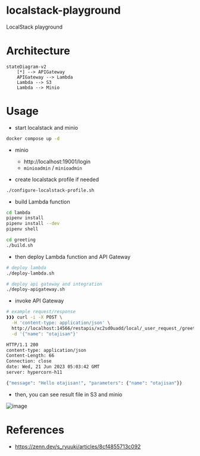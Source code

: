 # localstack-playground

LocalStack playground

# Architecture

```mermaid
stateDiagram-v2
    [*] --> APIGateway
    APIGateway --> Lambda
    Lambda --> S3
    Lambda --> Minio
```

# Usage

- start localstack and minio

```bash
docker compose up -d
```

- minio
    - http://localhost:19001/login
    - `minioadmin` / `minioadmin`

- create localstack profile if needed

```bash
./configure-localstack-profile.sh
```

- build Lambda function

```bash
cd lambda
pipenv install
pipenv install --dev
pipenv shell

cd greeting
./build.sh
```

- then deploy Lambda function and API Gateway

```bash
# deploy lambda
./deploy-lambda.sh

# deploy api gateway and integration
./deploy-apigateway.sh
```

- invoke API Gateway

```bash
# example request/response
❱❱❱ curl -i -X POST \
  -H 'content-type: application/json' \
  http://localhost:14566/restapis/xc2sd0uadd/local/_user_request_/greeting \
  -d '{"name": "otajisan"}'

HTTP/1.1 200
content-type: application/json
Content-Length: 66
Connection: close
date: Wed, 21 Jun 2023 05:03:42 GMT
server: hypercorn-h11

{"message": "Hello otajisan!", "parameters": {"name": "otajisan"}}
```

- then, you can see result file in S3 and minio

![image](https://github.com/otajisan/localstack-playground/assets/5608492/b5f2aba4-2843-4d39-af72-c4e65d1515a3)


# References

- https://zenn.dev/s_ryuuki/articles/8cf4855713c092
